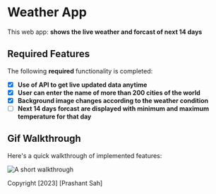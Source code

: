 # Weather App

This web app: **shows the live weather and forcast of next 14 days**

## Required Features

The following **required** functionality is completed:

- [x] **Use of API to get live updated data anytime**
- [x] **User can enter the name of more than 200 cities of the world**
- [x] **Background image changes according to the weather condition**
- [ ] **Next 14 days forcast are displayed with minimum and maximum temperature for that day**

## Gif Walkthrough

Here's a quick walkthrough of implemented features:

![A short walkthrough](src/assets/weatherApp.gif)


Copyright [2023] [Prashant Sah]
